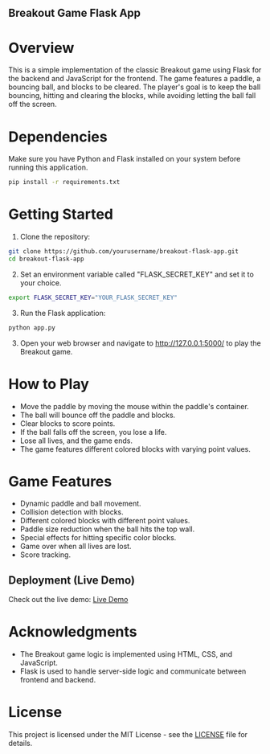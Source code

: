 ## Breakout Game Flask App

# Overview

This is a simple implementation of the classic Breakout game using Flask for the backend and JavaScript for the frontend. The game features a paddle, a bouncing ball, and blocks to be cleared. The player's goal is to keep the ball bouncing, hitting and clearing the blocks, while avoiding letting the ball fall off the screen.

# Dependencies

Make sure you have Python and Flask installed on your system before running this application.

```bash
pip install -r requirements.txt
```

# Getting Started

1. Clone the repository:

```bash
git clone https://github.com/yourusername/breakout-flask-app.git
cd breakout-flask-app
```

2. Set an environment variable called "FLASK_SECRET_KEY" and set it to your choice.

```bash
export FLASK_SECRET_KEY="YOUR_FLASK_SECRET_KEY"
```

3. Run the Flask application:

```bash
python app.py
```

3. Open your web browser and navigate to http://127.0.0.1:5000/ to play the Breakout game.

# How to Play

- Move the paddle by moving the mouse within the paddle's container.
- The ball will bounce off the paddle and blocks.
- Clear blocks to score points.
- If the ball falls off the screen, you lose a life.
- Lose all lives, and the game ends.
- The game features different colored blocks with varying point values.

# Game Features

- Dynamic paddle and ball movement.
- Collision detection with blocks.
- Different colored blocks with different point values.
- Paddle size reduction when the ball hits the top wall.
- Special effects for hitting specific color blocks.
- Game over when all lives are lost.
- Score tracking.

## Deployment (Live Demo)

Check out the live demo:
[Live Demo](https://breakout-cxy3.onrender.com/)

# Acknowledgments

- The Breakout game logic is implemented using HTML, CSS, and JavaScript.
- Flask is used to handle server-side logic and communicate between frontend and backend.

# License

This project is licensed under the MIT License - see the [LICENSE](LICENSE) file for details.
